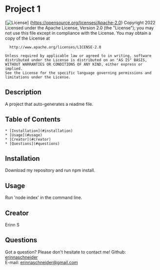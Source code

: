 # Project 1
  [![License](https://img.shields.io/badge/License-Apache_2.0-blue.svg)]
  (https://opensource.org/licenses/Apache-2.0)
  Copyright 2022 
    Licensed under the Apache License, Version 2.0 (the "License");
    you may not use this file except in compliance with the License.
    You may obtain a copy of the License at
 
      http://www.apache.org/licenses/LICENSE-2.0
 
    Unless required by applicable law or agreed to in writing, software
    distributed under the License is distributed on an "AS IS" BASIS,
    WITHOUT WARRANTIES OR CONDITIONS OF ANY KIND, either express or implied.
    See the License for the specific language governing permissions and
    limitations under the License.

  ## Description
  A project that auto-generates a readme file.

  ## Table of Contents

    * [Installation](#installation)
    * [Usage](#usage)
    * [Creator](#creator)
    * [Questions](#questions)
  
## Installation
  Download my repository and run npm install.
  
## Usage
  Run 'node index' in the command line.
  
## Creator
  Erinn S
  
## Questions
Got a question? Please don't hesitate to contact me! 
Github:
  <a href='https://github.com/erinnaschneider'>erinnaschneider</a><br>
E-mail:
  <a href='mailto:erinnaschneider@gmail.com'>erinnaschneider@gmail.com</a>